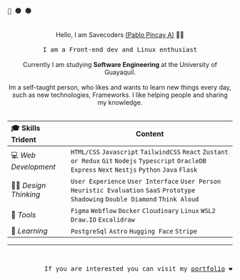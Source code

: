  <p align="left"><b><samp>🔴 🟡 🟢</samp></b></p>
 <br>

 <div align="center">
      Hello, I am Savecoders <a href="https://www.linkedin.com/in/pablopincaya/">(Pablo Pincay A)</a> 🧑🏻 <br>
      <br>
      <samp>I am a Front-end dev and Linux enthusiast<br></samp>
</div>

<div align="center">
   <br>
   Currently I am studying <b>Software Engineering</b> at the University of Guayaquil. <br>
   <br>
   Im a self-taught person, who likes and wants to learn new things every day, such as new technologies, Frameworks. 
   I like helping people and sharing my knowledge.
</div>

<br>

| 🎓 Skills Trident       | Content                                                                                                                                     |
| :---------------------- | ------------------------------------------------------------------------------------------------------------------------------------------- |
| 💻 _Web Development_    | `HTML/CSS` `Javascript` `TailwindCSS` `React` `Zustant or Redux` `Git` `Nodejs` `Typescript` `OracleDB` `Express` `Next` `Nestjs` `Python` `Java` `Flask` |
| 🤌🏻 _Design Thinking_ | `User Experience` `User Interface` `User Person` `Heuristic Evaluation` `SaaS` `Prototype` `Shadowing` `Double Diamond` `Think Aloud`                                                            |
| 🧰 _Tools_              | `Figma` `Webflow` `Docker` `Cloudinary` `Linux` `WSL2` `Draw.IO` `Excalidraw`                                                                          |
| 🧘 _Learning_           | `PostgreSql` `Astro` `Hugging Face` `Stripe`                                                                                      |

<hr/>
<br>
<p align="right"> 
  <samp>If you are interested you can visit my <a href="https://myportfolio-savecoders.vercel.app/es">portfolio</a> ❤</samp>
  <br>
</p>

